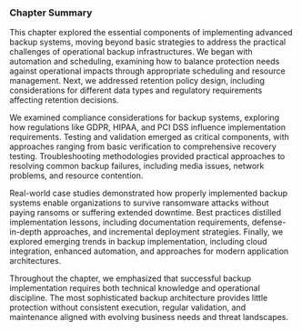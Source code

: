
### Chapter Summary

This chapter explored the essential components of implementing advanced backup systems, moving beyond basic strategies to address the practical challenges of operational backup infrastructures. We began with automation and scheduling, examining how to balance protection needs against operational impacts through appropriate scheduling and resource management. Next, we addressed retention policy design, including considerations for different data types and regulatory requirements affecting retention decisions.

We examined compliance considerations for backup systems, exploring how regulations like GDPR, HIPAA, and PCI DSS influence implementation requirements. Testing and validation emerged as critical components, with approaches ranging from basic verification to comprehensive recovery testing. Troubleshooting methodologies provided practical approaches to resolving common backup failures, including media issues, network problems, and resource contention.

Real-world case studies demonstrated how properly implemented backup systems enable organizations to survive ransomware attacks without paying ransoms or suffering extended downtime. Best practices distilled implementation lessons, including documentation requirements, defense-in-depth approaches, and incremental deployment strategies. Finally, we explored emerging trends in backup implementation, including cloud integration, enhanced automation, and approaches for modern application architectures.

Throughout the chapter, we emphasized that successful backup implementation requires both technical knowledge and operational discipline. The most sophisticated backup architecture provides little protection without consistent execution, regular validation, and maintenance aligned with evolving business needs and threat landscapes.
